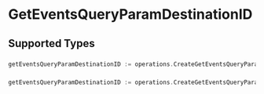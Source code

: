 # GetEventsQueryParamDestinationID


## Supported Types

### 

```go
getEventsQueryParamDestinationID := operations.CreateGetEventsQueryParamDestinationIDStr(string{/* values here */})
```

### 

```go
getEventsQueryParamDestinationID := operations.CreateGetEventsQueryParamDestinationIDArrayOfstr([]string{/* values here */})
```

